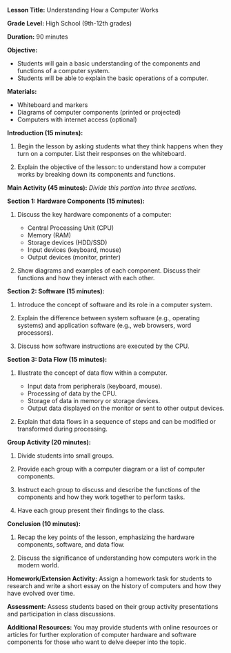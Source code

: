 **Lesson Title:** Understanding How a Computer Works

**Grade Level:** High School (9th-12th grades)

**Duration:** 90 minutes

**Objective:** 
- Students will gain a basic understanding of the components and functions of a computer system.
- Students will be able to explain the basic operations of a computer.

**Materials:**
- Whiteboard and markers
- Diagrams of computer components (printed or projected)
- Computers with internet access (optional)

**Introduction (15 minutes):**
1. Begin the lesson by asking students what they think happens when they turn on a computer. List their responses on the whiteboard.

2. Explain the objective of the lesson: to understand how a computer works by breaking down its components and functions.

**Main Activity (45 minutes):**
*Divide this portion into three sections.*

**Section 1: Hardware Components (15 minutes):**
1. Discuss the key hardware components of a computer:
   - Central Processing Unit (CPU)
   - Memory (RAM)
   - Storage devices (HDD/SSD)
   - Input devices (keyboard, mouse)
   - Output devices (monitor, printer)

2. Show diagrams and examples of each component. Discuss their functions and how they interact with each other.

**Section 2: Software (15 minutes):**
1. Introduce the concept of software and its role in a computer system.

2. Explain the difference between system software (e.g., operating systems) and application software (e.g., web browsers, word processors).

3. Discuss how software instructions are executed by the CPU.

**Section 3: Data Flow (15 minutes):**
1. Illustrate the concept of data flow within a computer.
   - Input data from peripherals (keyboard, mouse).
   - Processing of data by the CPU.
   - Storage of data in memory or storage devices.
   - Output data displayed on the monitor or sent to other output devices.

2. Explain that data flows in a sequence of steps and can be modified or transformed during processing.

**Group Activity (20 minutes):**
1. Divide students into small groups.

2. Provide each group with a computer diagram or a list of computer components.

3. Instruct each group to discuss and describe the functions of the components and how they work together to perform tasks.

4. Have each group present their findings to the class.

**Conclusion (10 minutes):**
1. Recap the key points of the lesson, emphasizing the hardware components, software, and data flow.

2. Discuss the significance of understanding how computers work in the modern world.

**Homework/Extension Activity:**
Assign a homework task for students to research and write a short essay on the history of computers and how they have evolved over time.

**Assessment:**
Assess students based on their group activity presentations and participation in class discussions.

**Additional Resources:**
You may provide students with online resources or articles for further exploration of computer hardware and software components for those who want to delve deeper into the topic.
